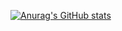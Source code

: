 [![Anurag's GitHub stats](https://github-readme-stats.vercel.app/api/pin/top-langs?username=deenyshomar&show_icons=true&theme=radical&layout=compact)](https://github.com/deenyshomar/github-readme-stats)
